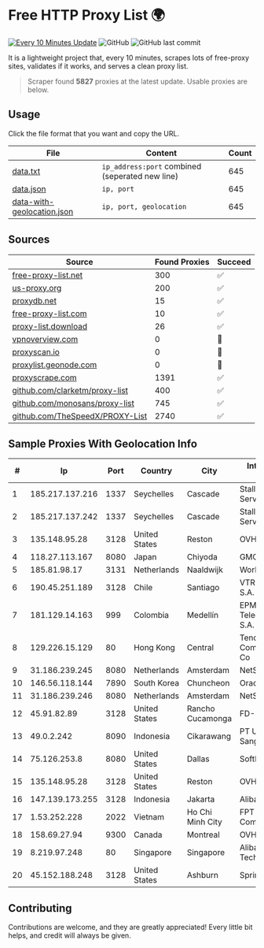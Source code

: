 
# Free HTTP Proxy List 🌍

[![Every 10 Minutes Update](https://github.com/mertguvencli/http-proxy-list/actions/workflows/main.yml/badge.svg?branch=main)](https://github.com/mertguvencli/http-proxy-list/actions/workflows/main.yml)
![GitHub](https://img.shields.io/github/license/mertguvencli/http-proxy-list)
![GitHub last commit](https://img.shields.io/github/last-commit/mertguvencli/http-proxy-list)

It is a lightweight project that, every 10 minutes, scrapes lots of free-proxy sites, validates if it works, and serves a clean proxy list.


> Scraper found **5827** proxies at the latest update. Usable proxies are below.

## Usage

Click the file format that you want and copy the URL.


|File|Content|Count|
|----|-------|-----|
|[data.txt](https://raw.githubusercontent.com/mertguvencli/http-proxy-list/main/proxy-list/data.txt)|`ip_address:port` combined (seperated new line)|645|
|[data.json](https://raw.githubusercontent.com/mertguvencli/http-proxy-list/main/proxy-list/data.json)|`ip, port`|645|
|[data-with-geolocation.json](https://raw.githubusercontent.com/mertguvencli/http-proxy-list/main/proxy-list/data-with-geolocation.json)|`ip, port, geolocation`|645|

## Sources

|Source|Found Proxies|Succeed|
|------|-------------|-------|
|[free-proxy-list.net](https://free-proxy-list.net)|300|✅|
|[us-proxy.org](https://www.us-proxy.org)|200|✅|
|[proxydb.net](http://proxydb.net)|15|✅|
|[free-proxy-list.com](https://free-proxy-list.com/?page=&port=&type%5B%5D=http&type%5B%5D=https&up_time=0&search=Search)|10|✅|
|[proxy-list.download](https://www.proxy-list.download/HTTP)|26|✅|
|[vpnoverview.com](https://vpnoverview.com/privacy/anonymous-browsing/free-proxy-servers)|0|🚫|
|[proxyscan.io](https://www.proxyscan.io)|0|🚫|
|[proxylist.geonode.com](https://proxylist.geonode.com/api/proxy-list?limit=300&page=1&sort_by=lastChecked&sort_type=desc&protocols=http,https)|0|🚫|
|[proxyscrape.com](https://api.proxyscrape.com/v2/?request=displayproxies&protocol=http&timeout=10000&country=all&ssl=all&anonymity=all)|1391|✅|
|[github.com/clarketm/proxy-list](https://raw.githubusercontent.com/clarketm/proxy-list/master/proxy-list-raw.txt)|400|✅|
|[github.com/monosans/proxy-list](https://raw.githubusercontent.com/monosans/proxy-list/main/proxies/http.txt)|745|✅|
|[github.com/TheSpeedX/PROXY-List](https://raw.githubusercontent.com/TheSpeedX/PROXY-List/master/http.txt)|2740|✅|


## Sample Proxies With Geolocation Info

|#|Ip|Port|Country|City|Internet Service Provider|
|-|--|----|-------|----|-------------------------|
|1|185.217.137.216|1337|Seychelles|Cascade|Stallion Network Services Limited|
|2|185.217.137.242|1337|Seychelles|Cascade|Stallion Network Services Limited|
|3|135.148.95.28|3128|United States|Reston|OVH SAS|
|4|118.27.113.167|8080|Japan|Chiyoda|GMO Internet, Inc.|
|5|185.81.98.17|3131|Netherlands|Naaldwijk|WorldStream B.V.|
|6|190.45.251.189|3128|Chile|Santiago|VTR BANDA ANCHA S.A.|
|7|181.129.14.163|999|Colombia|Medellín|EPM Telecomunicaciones S.A. E.S.P.|
|8|129.226.15.129|80|Hong Kong|Central|Tencent Cloud Computing (Beijing) Co|
|9|31.186.239.245|8080|Netherlands|Amsterdam|NetSkope Inc|
|10|146.56.118.144|7890|South Korea|Chuncheon|Oracle Corporation|
|11|31.186.239.246|8080|Netherlands|Amsterdam|NetSkope Inc|
|12|45.91.82.89|3128|United States|Rancho Cucamonga|FD-298-8796|
|13|49.0.2.242|8090|Indonesia|Cikarawang|PT Usaha Adi Sanggoro|
|14|75.126.253.8|8080|United States|Dallas|SoftLayer|
|15|135.148.95.28|3128|United States|Reston|OVH SAS|
|16|147.139.173.255|3128|Indonesia|Jakarta|Alibaba.com LLC|
|17|1.53.252.228|2022|Vietnam|Ho Chi Minh City|FPT Telecom Company|
|18|158.69.27.94|9300|Canada|Montreal|OVH SAS|
|19|8.219.97.248|80|Singapore|Singapore|Alibaba (US) Technology Co., Ltd.|
|20|45.152.188.248|3128|United States|Ashburn|Sprint|



## Contributing

Contributions are welcome, and they are greatly appreciated! Every
little bit helps, and credit will always be given.

